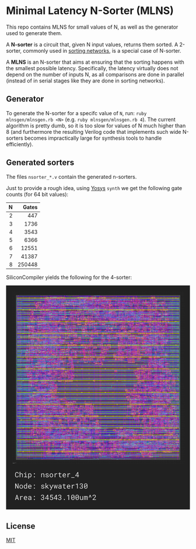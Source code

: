 # Minimal Latency N-Sorter (MLNS)

This repo contains MLNS for small values of N, as well as the generator used to generate them.

A **N-sorter** is a circuit that, given N input values, returns them sorted.
A 2-sorter, commonly used in [sorting networks][SN], is a special case of N-sorter.

A **MLNS** is an N-sorter that aims at ensuring that the sorting happens with the smallest
possible latency. Specifically, the latency virtually does not depend on the number of inputs N,
as all comparisons are done in parallel (instead of in serial stages like they are done in
sorting networks).

## Generator

To generate the N-sorter for a specifc value of `N`, run: `ruby mlnsgen/mlnsgen.rb <N>` (e.g. `ruby mlnsgen/mlnsgen.rb 4`).
The current algorithm is pretty dumb, so it is too slow for values of N much higher than 8 (and furthermore the resulting
Verilog code that implements such wide N-sorters becomes impractically large for synthesis tools to handle efficiently).

## Generated sorters

The files `nsorter_*.v` contain the generated n-sorters.

Just to provide a rough idea, using [Yosys][Y] `synth` we get the following gate counts (for 64 bit values):

|   N |  Gates |
| --: | -----: |
|   2 |    447 |
|   3 |   1736 |
|   4 |   3543 |
|   5 |   6366 |
|   6 |  12551 |
|   7 |  41387 |
|   8 | 250448 |

SiliconCompiler yields the following for the 4-sorter:

![4-sorter synthesized on the skywater130 process](nsorter_4.png)

## License

[MIT](LICENSE)

[SN]: https://en.wikipedia.org/wiki/Sorting_network
[Y]: https://yosyshq.net/yosys/
